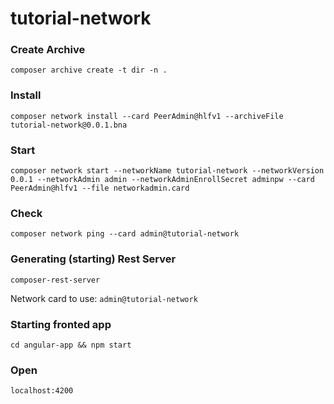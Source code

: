 # tutorial-network
### Create Archive
    composer archive create -t dir -n .
    
### Install 

    composer network install --card PeerAdmin@hlfv1 --archiveFile tutorial-network@0.0.1.bna
### Start

    composer network start --networkName tutorial-network --networkVersion 0.0.1 --networkAdmin admin --networkAdminEnrollSecret adminpw --card PeerAdmin@hlfv1 --file networkadmin.card

### Check
    composer network ping --card admin@tutorial-network

### Generating (starting) Rest Server
    composer-rest-server
Network card to use: `admin@tutorial-network`


### Starting fronted app
    cd angular-app && npm start

### Open
    localhost:4200
